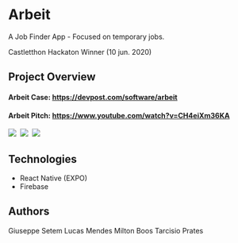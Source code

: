 # Arbeit
A Job Finder App - Focused on temporary jobs.

Castletthon Hackaton Winner (10 jun. 2020)

## Project Overview

#### Arbeit Case: https://devpost.com/software/arbeit
#### Arbeit Pitch: https://www.youtube.com/watch?v=CH4eiXm36KA

<img src="https://challengepost-s3-challengepost.netdna-ssl.com/photos/production/software_photos/001/116/793/datas/gallery.jpg"/>  <img src="https://challengepost-s3-challengepost.netdna-ssl.com/photos/production/software_photos/001/116/787/datas/gallery.jpg"/>  <img src="https://challengepost-s3-challengepost.netdna-ssl.com/photos/production/software_photos/001/116/790/datas/gallery.jpg"/>

## Technologies
  - React Native (EXPO)
  - Firebase
  
 ## Authors
 Giuseppe Setem
 Lucas Mendes
 Milton Boos
 Tarcisio Prates
